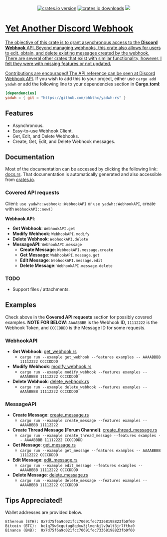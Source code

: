 <p align="center">
    <a href="https://crates.io/crates/yadwh" title="crates.io version.">
        <img src="https://img.shields.io/crates/v/yadwh?style=for-the-badge&logoColor=89b4fa&labelColor=11111b&color=89b4fa"
            alt="crates.io version"></a>
    <a href="https://crates.io/crates/yadwh" title="crates.io download counter.">
        <img src="https://img.shields.io/crates/d/yadwh?style=for-the-badge&logoColor=89dceb&labelColor=11111b&color=89dceb"
            alt="crates.io downloads"></a>
    <a href="https://github.com/ohkthx/yadwh-rs" title="Size of the repo!">
        <img src="https://img.shields.io/github/repo-size/Ohkthx/yadwh-rs?style=for-the-badge&logoColor=a6e3a1&labelColor=11111b&color=a6e3a1"
</p>

# Yet Another Discord Webhook

The objective of this crate is to grant asynchronous access to the **Discord Webhook** API. Beyond managing webhooks, this crate also allows for users to edit, obtain, and delete existing messages created by the webhook. There are several other crates that exist with similar functionality, however, I felt they were with missing features or not updated.

Contributions are encouraged! The API reference can be seen at [Discord Webhook API](https://discord.com/developers/docs/resources/webhook). If you wish to add this to your project, either use `cargo add yadwh` or add the following line to your dependencies section in **Cargo.toml**:

```toml
[dependencies]
yadwh = { git = "https://github.com/ohkthx/yadwh-rs" }
```

## Features
- Asynchronous.
- Easy-to-use Webhook Client.
- Get, Edit, and Delete Webhooks.
- Create, Get, Edit, and Delete Webhook messages.

## Documentation

Most of the documentation can be accessed by clicking the following link: [docs.rs](https://docs.rs/yadwh/latest/yadwh/). That documentation is automatically generated and also accessible from [crates.io](https://crates.io/crates/yadwh).

### Covered API requests

Client: `use yadwh::webhook::WebhookAPI` or `use yadwh::WebhookAPI`, create with `WebhookAPI::new()`

**Webhook API**:
- **Get Webhook**: `WebhookAPI.get`
- **Modify Webhook**: `WebhookAPI.modify`
- **Delete Webhook**: `WebhookAPI.delete`
- **MessageAPI**: `WebhookAPI.message`
  - **Create Message**: `WebhookAPI.message.create`
  - **Get Message**: `WebhookAPI.message.get`
  - **Edit Message**: `WebhookAPI.message.edit`
  - **Delete Message**: `WebhookAPI.message.delete`

### TODO

- Support files / attachments.

## Examples

Check above in the **Covered API requests** section for possibly covered examples. **NOTE FOR BELOW**: `AAAABBBB` is the Webhook ID, `11112222` is the Webhook Token, and `CCCCDDDD` is the Message ID for some requests. 

### WebhookAPI

- **Get Webhook**: [get_webhook.rs](https://github.com/Ohkthx/yadwh-rs/tree/main/examples/get_webhook.rs)
  - `cargo run --example get_webhook --features examples -- AAAABBBB 11112222 CCCCDDDD`
- **Modify Webhook**: [modify_webhook.rs](https://github.com/Ohkthx/yadwh-rs/tree/main/examples/modify_webhook.rs)
  - `cargo run --example modify_webhook --features examples -- AAAABBBB 11112222 CCCCDDDD`
- **Delete Webhook**: [delete_webhook.rs](https://github.com/Ohkthx/yadwh-rs/tree/main/examples/delete_webhook.rs)
  - `cargo run --example delete_webhook --features examples -- AAAABBBB 11112222 CCCCDDDD`

### MessageAPI

- **Create Message**: [create_message.rs](https://github.com/Ohkthx/yadwh-rs/tree/main/examples/create_message.rs)
  - `cargo run --example create_message --features examples -- AAAABBBB 11112222`
- **Create Thread Message (Forum Channel)**: [create_thread_message.rs](https://github.com/Ohkthx/yadwh-rs/tree/main/examples/create_thread_message.rs)
  - `cargo run --example create_thread_message --features examples -- AAAABBBB 11112222 CCCCDDDD`
- **Get Message**: [get_message.rs](https://github.com/Ohkthx/yadwh-rs/tree/main/examples/get_message.rs)
  - `cargo run --example get_message --features examples -- AAAABBBB 11112222 CCCCDDDD`
- **Edit Message**: [edit_message.rs](https://github.com/Ohkthx/yadwh-rs/tree/main/examples/edit_message.rs)
  - `cargo run --example edit_message --features examples -- AAAABBBB 11112222 CCCCDDDD`
- **Delete Message**: [delete_message.rs](https://github.com/Ohkthx/yadwh-rs/tree/main/examples/delete_message.rs)
  - `cargo run --example delete_message --features examples -- AAAABBBB 11112222 CCCCDDDD`

## Tips Appreciated!

Wallet addresses are provided below.
```
Ethereum (ETH): 0x7d75f6a9c021fcc70691fec73368198823fb0f60
Bitcoin (BTC):  bc1q75w3cgutug8qdxw3jlmqnkjlv9alt3jr7ftha0
Binance (BNB):  0x7d75f6a9c021fcc70691fec73368198823fb0f60
```
